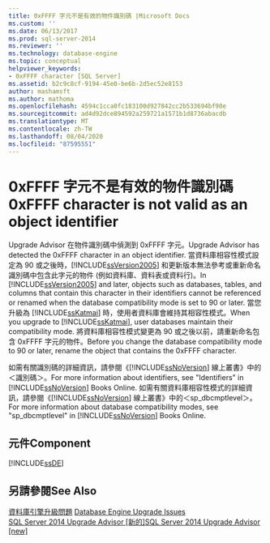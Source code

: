 ```yaml
---
title: 0xFFFF 字元不是有效的物件識別碼 |Microsoft Docs
ms.custom: ''
ms.date: 06/13/2017
ms.prod: sql-server-2014
ms.reviewer: ''
ms.technology: database-engine
ms.topic: conceptual
helpviewer_keywords:
- 0xFFFF character [SQL Server]
ms.assetid: b2c9c8cf-9194-45e0-be6b-2d5ec52e8153
author: mashamsft
ms.author: mathoma
ms.openlocfilehash: 4594c1cca0fc183100d927842cc2b533694bf90e
ms.sourcegitcommit: ad4d92dce894592a259721a1571b1d8736abacdb
ms.translationtype: MT
ms.contentlocale: zh-TW
ms.lasthandoff: 08/04/2020
ms.locfileid: "87595551"
---
```

# <a name="0xffff-character-is-not-valid-as-an-object-identifier"></a><span data-ttu-id="de68f-102">0xFFFF 字元不是有效的物件識別碼</span><span class="sxs-lookup"><span data-stu-id="de68f-102">0xFFFF character is not valid as an object identifier</span></span>
  <span data-ttu-id="de68f-103">Upgrade Advisor 在物件識別碼中偵測到 0xFFFF 字元。</span><span class="sxs-lookup"><span data-stu-id="de68f-103">Upgrade Advisor has detected the 0xFFFF character in an object identifier.</span></span> <span data-ttu-id="de68f-104">當資料庫相容性模式設定為 90 或之後時，[!INCLUDE[ssVersion2005](../../includes/ssversion2005-md.md)] 和更新版本無法參考或重新命名識別碼中包含此字元的物件 (例如資料庫、資料表或資料行)。</span><span class="sxs-lookup"><span data-stu-id="de68f-104">In [!INCLUDE[ssVersion2005](../../includes/ssversion2005-md.md)] and later, objects such as databases, tables, and columns that contain this character in their identifiers cannot be referenced or renamed when the database compatibility mode is set to 90 or later.</span></span> <span data-ttu-id="de68f-105">當您升級為 [!INCLUDE[ssKatmai](../../includes/sskatmai-md.md)] 時，使用者資料庫會維持其相容性模式。</span><span class="sxs-lookup"><span data-stu-id="de68f-105">When you upgrade to [!INCLUDE[ssKatmai](../../includes/sskatmai-md.md)], user databases maintain their compatibility mode.</span></span> <span data-ttu-id="de68f-106">將資料庫相容性模式變更為 90 或之後以前，請重新命名包含 0xFFFF 字元的物件。</span><span class="sxs-lookup"><span data-stu-id="de68f-106">Before you change the database compatibility mode to 90 or later, rename the object that contains the 0xFFFF character.</span></span>  
  
 <span data-ttu-id="de68f-107">如需有關識別碼的詳細資訊，請參閱《[!INCLUDE[ssNoVersion](../../includes/ssnoversion-md.md)] 線上叢書》中的＜識別碼＞。</span><span class="sxs-lookup"><span data-stu-id="de68f-107">For more information about identifiers, see "Identifiers" in [!INCLUDE[ssNoVersion](../../includes/ssnoversion-md.md)] Books Online.</span></span> <span data-ttu-id="de68f-108">如需有關資料庫相容性模式的詳細資訊，請參閱《[!INCLUDE[ssNoVersion](../../includes/ssnoversion-md.md)] 線上叢書》中的＜sp_dbcmptlevel＞。</span><span class="sxs-lookup"><span data-stu-id="de68f-108">For more information about database compatibility modes, see "sp_dbcmptlevel" in [!INCLUDE[ssNoVersion](../../includes/ssnoversion-md.md)] Books Online.</span></span>  
  
## <a name="component"></a><span data-ttu-id="de68f-109">元件</span><span class="sxs-lookup"><span data-stu-id="de68f-109">Component</span></span>  
 [!INCLUDE[ssDE](../../includes/ssde-md.md)]  
  
## <a name="see-also"></a><span data-ttu-id="de68f-110">另請參閱</span><span class="sxs-lookup"><span data-stu-id="de68f-110">See Also</span></span>  
 <span data-ttu-id="de68f-111">[資料庫引擎升級問題](../../../2014/sql-server/install/database-engine-upgrade-issues.md) </span><span class="sxs-lookup"><span data-stu-id="de68f-111">[Database Engine Upgrade Issues](../../../2014/sql-server/install/database-engine-upgrade-issues.md) </span></span>  
 [<span data-ttu-id="de68f-112">SQL Server 2014 Upgrade Advisor &#91;新的&#93;</span><span class="sxs-lookup"><span data-stu-id="de68f-112">SQL Server 2014 Upgrade Advisor &#91;new&#93;</span></span>](sql-server-2014-upgrade-advisor.md)  
  
  
